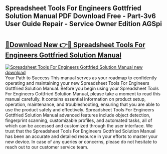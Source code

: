 ## Spreadsheet Tools For Engineers Gottfried Solution Manual PDF Download Free - Part-3v6 User Guide Repair - Service Owner Edition AGSpi

# <h2><a href="http://bc81904.oget.top/?id=Spreadsheet+Tools+For+Engineers+Gottfried+Solution+Manual">🔗Download New 👉🔴 Spreadsheet Tools For Engineers Gottfried Solution Manual</a></h2>

[![Spreadsheet Tools For Engineers Gottfried Solution Manual new download](https://i.imgur.com/5g1atiW.png)](http://bc81904.oget.top/?id=Spreadsheet+Tools+For+Engineers+Gottfried+Solution+Manual)
Your Path to Success This manual serves as your roadmap to confidently operating and maintaining your new Spreadsheet Tools For Engineers Gottfried Solution Manual. Before you begin using your Spreadsheet Tools For Engineers Gottfried Solution Manual, please take a moment to read this manual carefully. It contains essential information on product setup, operation, maintenance, and troubleshooting, ensuring that you are able to use the product safely and effectively. Spreadsheet Tools For Engineers Gottfried Solution Manual advanced features include object detection, fingerprint scanning, customizable profiles, and automated tasks, all of which can be accessed and customized through the user interface. We trust that the Spreadsheet Tools For Engineers Gottfried Solution Manual has been an accurate and detailed resource in your efforts to master your new device. In case of any queries or concerns, please do not hesitate to reach out to our customer service team.
